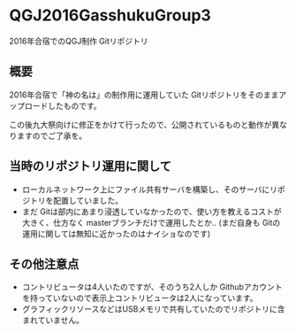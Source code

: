 # QGJ2016GasshukuGroup3

2016年合宿でのQGJ制作 Gitリポジトリ

## 概要

2016年合宿で「神の名は」の制作用に運用していた Gitリポジトリをそのままアップロードしたものです。

この後九大祭向けに修正をかけて行ったので、公開されているものと動作が異なりますのでご了承を。

## 当時のリポジトリ運用に関して

- ローカルネットワーク上にファイル共有サーバを構築し、そのサーバにリポジトリを配置していました。
- まだ Gitは部内にあまり浸透していなかったので、使い方を教えるコストが大きく、仕方なく masterブランチだけで運用したとか.. (まだ自身も Gitの運用に関しては無知に近かったのはナイショなのです)

## その他注意点

- コントリビュータは4人いたのですが、そのうち2人しか Githubアカウントを持っていないので表示上コントリビュータは2人になっています。
- グラフィックリソースなどはUSBメモリで共有していたのでリポジトリに含まれていません。
